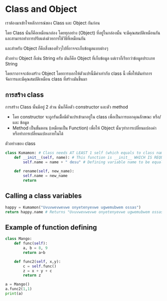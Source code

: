 # Class and Object
เราต้องมาเข้าใจหลักการณ์ของ Class และ Object กันก่อน

โดย Class นั่นก็คือเหมือนกล่อง โดยทุกอย่าง (Object) ที่อยู่ในกล่องนั้น จะมีคุณสมบัติเหมือนกัน และสามารถทำการปรับแต่งด้วยการใช้วิธีที่เหมือนกัน

และสำหรับ Object ก็คือสี่งของทั่วๆไปที่อาจจะเก็บข้อมูลแบบต่างๆ

ตัวอย่าง Object ก็เช่น String ครับ มันก็คือ Object ที่เก็บข้อมูล แต่เราก็เรียกว่าข้อมูลประเภท String

โดยเราอาจจะต้องสร้าง Object โดยการบอกให้ตัวแปรนี้มีค่าเท่ากับ class นี้ เพื่อให้มันทำการจัดการและมีคุณสมบัติเหมือน class ที่สร้างมันขึ้นมา

## การสร้าง class
การสร้าง Class นั้นมีอยู่ 2 ส่วน นั่นก็คือตัว constructor และตัว method
- โดย constructor จะถูกรันเมื่ิอมีตัวแปรเข้ามาอยู่ใน class เพื่อเป็นการบอกคุณลักษณะ หรือ/และ ข้อมูล
- Method เป็นขั้นตอน (เหมือนเป็น Function) เพื่อให้ Object นั้นๆทำการเปลี่ยนแปลงค่า หรือทำการเปลี่ยนแปลงภายในได้

ตัวอย่างของ class
```python
class Kumamon: # Class needs AT LEAST 1 self (which equals to class name itself.)
    def __init__(self, name): # This function is __init__ WHICH IS REQUIRED BY CLASS. It defines all other variable name
        self.name = name + " desu" # Defining variable name to be equal to itself + desu
        
    def rename(self, new_name):
        self.name = new_name
        return
```

## Calling a class variables
```python
happy = Kumamon("Uvuvwevwevwe onyetenyevwe ugwemubwem ossas")
return happy.name # Returns "Uvuvwevwevwe onyetenyevwe ugwemubwem ossas desu"

```

## Example of function defining
```python
class Mango:
    def func(self):
        a, b = 8, 9
        return a+b

    def func2(self, x,y):
        c = self.func()
        z = x + y + c
        return z

a = Mango()
a.func2(1,1)
print(a)
```
